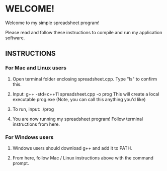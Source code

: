 # WELCOME!

Welcome to my simple spreadsheet program!

Please read and follow these instructions to compile and run my application software.

## INSTRUCTIONS

### For Mac and Linux users

1. Open terminal folder enclosing spreadsheet.cpp. Type "ls" to confirm this.

2. Input: g++ -std=c++11 spreadsheet.cpp -o prog
    This will create a local executable prog.exe (Note, you can call this anything you'd like)
    
3. To run, input: ./prog
    
4. You are now running my spreadsheet program! Follow terminal instructions from here.

### For Windows users

1. Windows users should download g++ and add it to PATH.

2. From here, follow Mac / Linux instructions above with the command prompt.
